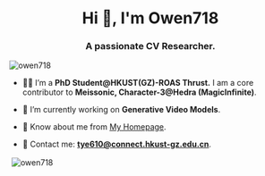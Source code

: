 <h1 align="center">Hi 👋, I'm Owen718</h1>
<h3 align="center">A passionate CV Researcher.</h3>

<p align="left"> <img src="https://komarev.com/ghpvc/?username=owen718&label=Profile%20views&color=0e75b6&style=flat" alt="owen718" /> </p>

- 🧑‍🎓 I’m a **PhD Student@HKUST(GZ)-ROAS Thrust.**  I am a core contributor to **Meissonic, Character-3@Hedra (MagicInfinite)**.

- 🔭 I’m currently working on **Generative Video Models**.

- 📄 Know about me from  [My Homepage](https://owen718.github.io).

- 📧 Contact me: **tye610@connect.hkust-gz.edu.cn**. 

<p align="left">
</p>

<p>&nbsp;<img align="center" src="https://github-readme-stats.vercel.app/api?username=owen718&show_icons=true&locale=en" alt="owen718" /></p>
